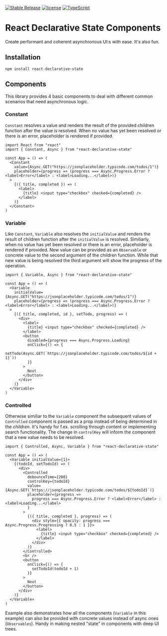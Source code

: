 [![Stable Release](https://img.shields.io/npm/v/react-declarative-state.svg)](https://npm.im/declarative-state)
[![license](https://badgen.now.sh/badge/license/MIT)](./LICENSE)
[![TypeScript](https://badges.frapsoft.com/typescript/code/typescript.svg?v=101)](https://github.com/ellerbrock/typescript-badges/)

# React Declarative State Components

Create performant and coherent asynchronous UI:s with ease. It's also fun.

## Installation

```
npm install react-declarative-state
```

## Components

This library provides 4 basic components to deal with different common scenarios that need asynchronous logic.

### Constant

`Constant` resolves a value and renders the result of the provided children function after the value is resolved. When no value has yet been resolved or there is an error, placeholder is rendered if provided.

```JSX
import React from "react"
import { Constant, Async } from "react-declarative-state"

const App = () => (
  <Constant
    value={Async.GET("https://jsonplaceholder.typicode.com/todos/1")}
    placeholder={progress => (progress === Async.Progress.Error ? <label>Error</label> : <label>Loading...</label>)}
  >
    {({ title, completed }) => (
      <label>
        {title} <input type="checkbox" checked={completed} />
      </label>
    )}
  </Constant>
)
```

### Variable

Like `Constant`, `Variable` also resolves the `initialValue` and renders the result of children function after the `initialValue` is resolved. Similiarly, when no value has yet been resolved or there is an error, placeholder is rendered if provided. New value can be provided as an `Observable` or concrete value to the second argument of the children function. While that new value is being resolved the third argument will show the progress of the operation.

```JSX
import { Variable, Async } from "react-declarative-state"

const App = () => (
  <Variable
    initialValue={Async.GET("https://jsonplaceholder.typicode.com/todos/1")}
    placeholder={progress => (progress === Async.Progress.Error ? <label>Error</label> : <label>Loading...</label>)}
  >
    {({ title, completed, id }, setTodo, progress) => (
      <div>
        <label>
          {title} <input type="checkbox" checked={completed} />
        </label>
        <button
          disabled={progress === Async.Progress.Loading}
          onClick={() => {
            setTodo(Async.GET(`https://jsonplaceholder.typicode.com/todos/${id + 1}`))
          }}
        >
          Next
        </button>
      </div>
    )}
  </Variable>
)
```

### Controlled

Otherwise similiar to the `Variable` component the subsequent values of `Controlled` component is passed as a prop instead of being determined in the *children*. It's handy for f.ex. scrolling through content or implementing search functionality. The change in `controlKey` will inform the component that a new value needs to be resolved.

```JSX
import { Controlled, Async, Variable } from "react-declarative-state"

const App = () => (
  <Variable initialValue={1}>
    {(todoId, setTodoId) => (
      <div>
        <Controlled
          debounceTime={200}
          controlKey={todoId}
          value={Async.GET(`https://jsonplaceholder.typicode.com/todos/${todoId}`)}
          placeholder={progress =>
            progress === Async.Progress.Error ? <label>Error</label> : <label>Loading...</label>
          }
        >
          {({ title, completed }, progress) => (
            <div style={{ opacity: progress === Async.Progress.Progressing ? 0.5 : 1 }}>
              <label>
                {title} <input type="checkbox" checked={completed} />
              </label>
            </div>
          )}
        </Controlled>
        <br />
        <button
          onClick={() => {
            setTodoId(todoId + 1)
          }}
        >
          Next
        </button>
      </div>
    )}
  </Variable>
)
```

Example also demonstrates how all the components (`Variable` in this example) can also be provided with concrete values instead of async ones (`Observables`). Handy in making nested "state" in components with deep UI trees.





